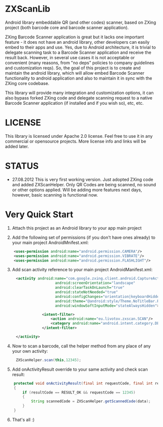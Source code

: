 ZXScanLib
=========

Android library embeddable QR (and other codes) scanner, based on ZXing project
(both barcode core and barcode scanner application).

ZXing Barcode Scanner application is great but it lacks one important feature - it does not have an android
library, other developers can easily embed to their apps and use. Yes, due to Android architecture, it is trivial
to delegate scanning task to a Barcode Scanner application and receive the result back. However, in several use cases
it is not acceptable or convenient (many reasons, from "no deps" policies to company guidelines and customization
reqs). So, the goal of this project is to create and maintain the android library, which will allow embed Barcode Scanner
functionality to android application and also to maintain it in sync with the ZXing core codebase.

This library will provide many integration and customization options, it can also bypass forked ZXing code and
delegate scanning request to a native Barcode Scanner application (if installed and if you wish so), etc, etc.



LICENSE
=======

This library is licensed under Apache 2.0 license. Feel free to use it in any commercial or opensource projects.
More license info and links will be added later.



STATUS
======

- 27.08.2012 This is very first working version. Just adopted ZXing code and added ZXScanHelper. Only QR Codes are
being scanned, no sound or other options applied. Will be adding more features next days, however,
basic scanning is functional now.



Very Quick Start
===========

1. Attach this project as an Android library to your app main project

2. Add the following set of permissions (if you don't have ones already) to your main project AndroidMnifest.xml:

```xml
    <uses-permission android:name="android.permission.CAMERA"/>
    <uses-permission android:name="android.permission.VIBRATE"/>
    <uses-permission android:name="android.permission.FLASHLIGHT"/>
```

3. Add scan activity reference to your main project AndroidManifest.xml:

```xml
     <activity android:name="com.google.zxing.client.android.CaptureActivity"
                       android:screenOrientation="landscape"
                       android:clearTaskOnLaunch="true"
                       android:stateNotNeeded="true"
                       android:configChanges="orientation|keyboardHidden"
                       android:theme="@android:style/Theme.NoTitleBar.Fullscreen"
                       android:windowSoftInputMode="stateAlwaysHidden">

                 <intent-filter>
                     <action android:name="eu.livotov.zxscan.SCAN"/>
                     <category android:name="android.intent.category.DEFAULT"/>
                 </intent-filter>

     </activity>
```     

4. Now to scan a barcode, call the helper method from any place of any your own activity:

```java
     ZXScanHelper.scan(this,12345);
```     

5. Add onActivityResult override to your same activity and check scan result:

```java
    protected void onActivityResult(final int requestCode, final int resultCode, final Intent data)
    {
        if (resultCode == RESULT_OK && requestCode == 12345)
        {
            String scannedCode = ZXScanHelper.getScannedCode(data);
        }
    }
```    

6. That's all :)

